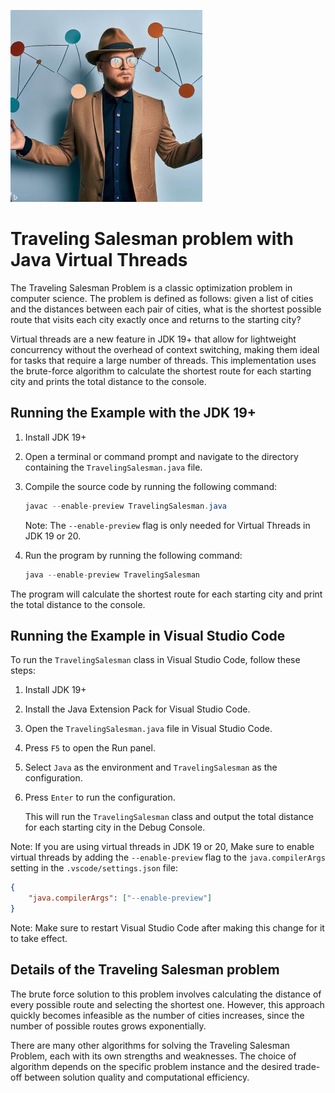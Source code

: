 ![Traveling Salesmzn](https://github.com/roryp/virtualthreads/blob/main/salesman.jpg?raw=true)

# Traveling Salesman problem with Java Virtual Threads

The Traveling Salesman Problem is a classic optimization problem in computer science. The problem is defined as follows: given a list of cities and the distances between each pair of cities, what is the shortest possible route that visits each city exactly once and returns to the starting city?

Virtual threads are a new feature in JDK 19+ that allow for lightweight concurrency without the overhead of context switching, making them ideal for tasks that require a large number of threads. This implementation uses the brute-force algorithm to calculate the shortest route for each starting city and prints the total distance to the console.

## Running the Example with the JDK 19+

1. Install JDK 19+
2. Open a terminal or command prompt and navigate to the directory containing the `TravelingSalesman.java` file.
3. Compile the source code by running the following command:

   ```java
   javac --enable-preview TravelingSalesman.java
   ```

   Note: The `--enable-preview` flag is only needed for Virtual Threads in JDK 19 or 20.
   
4. Run the program by running the following command:

   ```java
   java --enable-preview TravelingSalesman
   ```

The program will calculate the shortest route for each starting city and print the total distance to the console.

## Running the Example in Visual Studio Code

To run the `TravelingSalesman` class in Visual Studio Code, follow these steps:

1. Install JDK 19+
2. Install the Java Extension Pack for Visual Studio Code.
3. Open the `TravelingSalesman.java` file in Visual Studio Code.
4. Press `F5` to open the Run panel.
5. Select `Java` as the environment and `TravelingSalesman` as the configuration.
6. Press `Enter` to run the configuration.

   This will run the `TravelingSalesman` class and output the total distance for each starting city in the Debug Console.

Note: If you are using virtual threads in JDK 19 or 20, Make sure to enable virtual threads by adding the `--enable-preview` flag to the `java.compilerArgs` setting in the `.vscode/settings.json` file:

```json
{
    "java.compilerArgs": ["--enable-preview"]
}
```

Note: Make sure to restart Visual Studio Code after making this change for it to take effect.

## Details of the Traveling Salesman problem

The brute force solution to this problem involves calculating the distance of every possible route and selecting the shortest one. However, this approach quickly becomes infeasible as the number of cities increases, since the number of possible routes grows exponentially.

There are many other algorithms for solving the Traveling Salesman Problem, each with its own strengths and weaknesses. The choice of algorithm depends on the specific problem instance and the desired trade-off between solution quality and computational efficiency.
